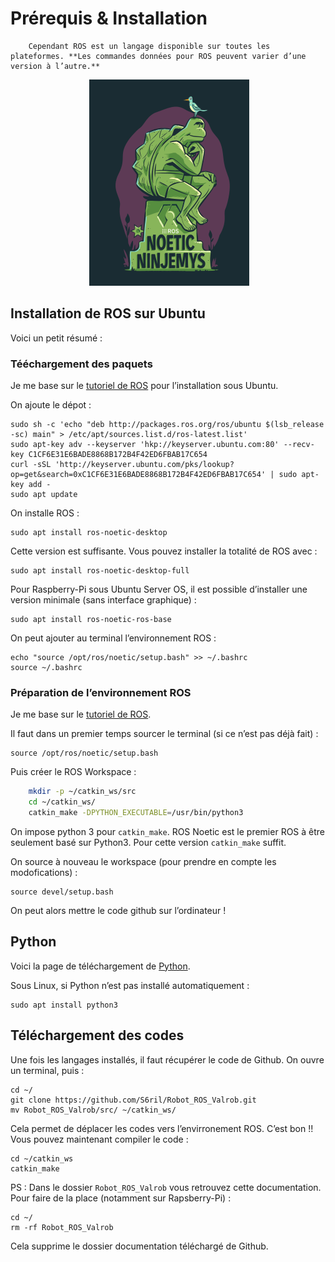 # Prérequis & Installation


``` warning:: Ce Robot a été développé sous Linux (Ubuntu 20.04 lts) et ROS Noetic. Les commandes dans ce tutoriel seront données pour cet OS. 
    Cependant ROS est un langage disponible sur toutes les plateformes. **Les commandes données pour ROS peuvent varier d’une version à l’autre.**
```



<span style="display:block;text-align:center"> ![ROS Noetic](./../../images/noetic.png) </span>



## Installation de ROS sur Ubuntu

Voici un petit résumé :

### Tééchargement des paquets

Je me base sur le [tutoriel de ROS](http://wiki.ros.org/noetic/Installation/Ubuntu) pour l’installation sous Ubuntu.

On ajoute le dépot :

    sudo sh -c 'echo "deb http://packages.ros.org/ros/ubuntu $(lsb_release -sc) main" > /etc/apt/sources.list.d/ros-latest.list'
    sudo apt-key adv --keyserver 'hkp://keyserver.ubuntu.com:80' --recv-key C1CF6E31E6BADE8868B172B4F42ED6FBAB17C654
    curl -sSL 'http://keyserver.ubuntu.com/pks/lookup?op=get&search=0xC1CF6E31E6BADE8868B172B4F42ED6FBAB17C654' | sudo apt-key add -
    sudo apt update

On installe ROS :
    
    sudo apt install ros-noetic-desktop

Cette version est suffisante. Vous pouvez installer la totalité de ROS avec :

    sudo apt install ros-noetic-desktop-full

Pour Raspberry-Pi sous Ubuntu Server OS, il est possible d’installer une version minimale (sans interface graphique) :

    sudo apt install ros-noetic-ros-base


On peut ajouter au terminal l’environnement ROS :
    
    echo "source /opt/ros/noetic/setup.bash" >> ~/.bashrc
    source ~/.bashrc


### Préparation de l’environnement ROS

Je me base sur le [tutoriel de ROS](http://wiki.ros.org/ROS/Tutorials/InstallingandConfiguringROSEnvironment).

Il faut dans un premier temps sourcer le terminal (si ce n’est pas déjà fait) :
    
    source /opt/ros/noetic/setup.bash


Puis créer le ROS Workspace :

```bash
    mkdir -p ~/catkin_ws/src
    cd ~/catkin_ws/
    catkin_make -DPYTHON_EXECUTABLE=/usr/bin/python3
```

On impose python 3 pour `catkin_make`. ROS Noetic est le premier ROS à être seulement basé sur Python3. Pour cette version `catkin_make` suffit.

On source à nouveau le workspace (pour prendre en compte les modofications) :

    source devel/setup.bash


On peut alors mettre le code github sur l’ordinateur !

## Python

Voici la page de téléchargement de [Python](https://www.python.org/downloads/).

Sous Linux, si Python n’est pas installé automatiquement :

    sudo apt install python3



## Téléchargement des codes

Une fois les langages installés, il faut récupérer le code de Github.
On ouvre un terminal, puis : 

    cd ~/
    git clone https://github.com/S6ril/Robot_ROS_Valrob.git
    mv Robot_ROS_Valrob/src/ ~/catkin_ws/

Cela permet de déplacer les codes vers l’envirronement ROS.
C’est bon !! Vous pouvez maintenant compiler le code :

    cd ~/catkin_ws
    catkin_make


PS : Dans le dossier `Robot_ROS_Valrob` vous retrouvez cette documentation.
Pour faire de la place (notamment sur Rapsberry-Pi) :

    cd ~/
    rm -rf Robot_ROS_Valrob

Cela supprime le dossier documentation téléchargé de Github.
